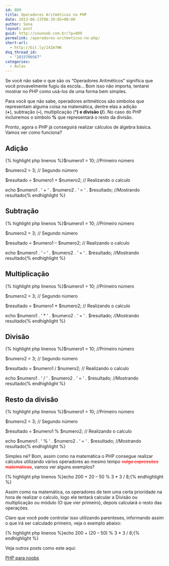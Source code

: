 ```yaml
---
id: 809
title: Operadores Aritméticos no PHP
date: 2013-06-13T06:39:05+00:00
author: Sena
layout: post
guid: http://sounoob.com.br/?p=809
permalink: /operadores-aritmeticos-no-php/
short-url:
  - http://bit.ly/14Zm7WK
dsq_thread_id:
  - "2833700567"
categories:
  - Aulas
---
```

Se você não sabe o que são os &#8220;Operadores Aritméticos&#8221; significa que você provavelmente fugiu da escola&#8230; Bom isso não importa, tentarei mostrar no PHP como usá-los de uma forma bem simples.

Para você que não sabe, operadores aritméticos são simbolos que representam alguma coisa na matemática, dentre elas a adição (**+**), subtração (**&#8211;**), multiplicação (*****) e divisão (**/**). No caso do PHP incluiremos o simbolo **%** que representará o resto da divisão.<!--more-->

Pronto, agora o PHP já conseguirá realizar cálculos de álgebra básica. Vamos ver como funciona?

## Adição

{% highlight php linenos %}$numero1 = 10; //Primeiro número
  
$numero2 = 3; // Segundo número
  
$resultado = $numero1 + $numero2; // Realizando o calculo
  
echo $numero1 . &#8216; + &#8216; . $numero2 . &#8216; = &#8216; . $resultado; //Mostrando resultado{% endhighlight %} 

## Subtração

{% highlight php linenos %}$numero1 = 10; //Primeiro número
  
$numero2 = 3; // Segundo número
  
$resultado = $numero1 &#8211; $numero2; // Realizando o calculo
  
echo $numero1 . &#8216; &#8211; &#8216; . $numero2 . &#8216; = &#8216; . $resultado; //Mostrando resultado{% endhighlight %} 

## Multiplicação

{% highlight php linenos %}$numero1 = 10; //Primeiro número
  
$numero2 = 3; // Segundo número
  
$resultado = $numero1 * $numero2; // Realizando o calculo
  
echo $numero1 . &#8216; * &#8216; . $numero2 . &#8216; = &#8216; . $resultado; //Mostrando resultado{% endhighlight %} 

## Divisão

{% highlight php linenos %}$numero1 = 10; //Primeiro número
  
$numero2 = 3; // Segundo número
  
$resultado = $numero1 / $numero2; // Realizando o calculo
  
echo $numero1 . &#8216; / &#8216; . $numero2 . &#8216; = &#8216; . $resultado; //Mostrando resultado{% endhighlight %} 

## Resto da divisão

{% highlight php linenos %}$numero1 = 10; //Primeiro número
  
$numero2 = 3; // Segundo número
  
$resultado = $numero1 % $numero2; // Realizando o calculo
  
echo $numero1 . &#8216; % &#8216; . $numero2 . &#8216; = &#8216; . $resultado; //Mostrando resultado{% endhighlight %} 

Simples né? Bom, assim como na matemática o PHP consegue realizar cálculos utilizando vários operadores ao mesmo tempo <del style="color: #f00;" datetime="2013-06-13T09:05:56+00:00">vulgo expressões matemáticas</del>, vamos ver alguns exemplos?

{% highlight php linenos %}echo 200 + 20 &#8211; 50 % 3 * 3 / 8;{% endhighlight %} 

Assim como na matemática, os operadores de tem uma certa prioridade na hora de realizar o calculo, logo ele tentará calcular a Divisão ou multiplicação ou módulo (O que vier primeiro), depois calculará o resto das operações.

Claro que você pode controlar isso utilizando parenteses, informando assim o que irá ser calculado primeiro, veja o exemplo abaixo:

{% highlight php linenos %}echo 200 + (20 &#8211; 50) % 3 * 3 / 8;{% endhighlight %} 

Veja outros posts como este aqui:
  
[PHP para noobs](./php-para-noobs/ "PHP para Noobs")